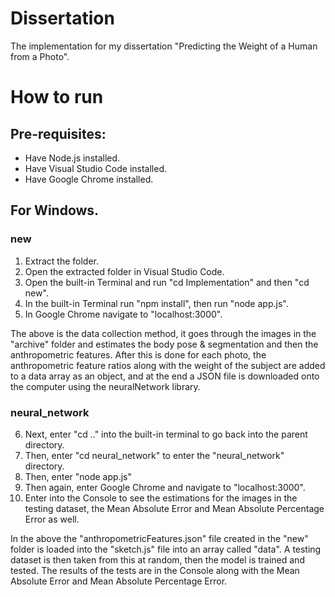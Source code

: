# Dissertation
The implementation for my dissertation "Predicting the Weight of a Human from a Photo".

# How to run

## Pre-requisites:
- Have Node.js installed.
- Have Visual Studio Code installed.
- Have Google Chrome installed.

## For Windows.
### new
1) Extract the folder.
2) Open the extracted folder in Visual Studio Code.
3) Open the built-in Terminal and run "cd Implementation" and then "cd new".
4) In the built-in Terminal run "npm install", then run "node app.js".
5) In Google Chrome navigate to "localhost:3000".

The above is the data collection method, it goes through the images in the "archive" folder and estimates the body pose & segmentation and then the anthropometric features. After this is done for each photo, the anthropometric feature ratios along with the weight of the subject are added to a data array as an object, and at the end a JSON file is downloaded onto the computer using the neuralNetwork library.

### neural_network
6) Next, enter "cd .." into the built-in terminal to go back into the parent directory.
7) Then, enter "cd neural_network" to enter the "neural_network" directory.
8) Then, enter "node app.js"
9) Then again, enter Google Chrome and navigate to "localhost:3000".
10) Enter into the Console to see the estimations for the images in the testing dataset, the Mean Absolute Error and Mean Absolute Percentage Error as well.

In the above the "anthropometricFeatures.json" file created in the "new" folder is loaded into the "sketch.js" file into an array called "data". A testing dataset is then taken from this at random, then the model is trained and tested. The results of the tests are in the Console along with the Mean Absolute Error and Mean Absolute Percentage Error.

